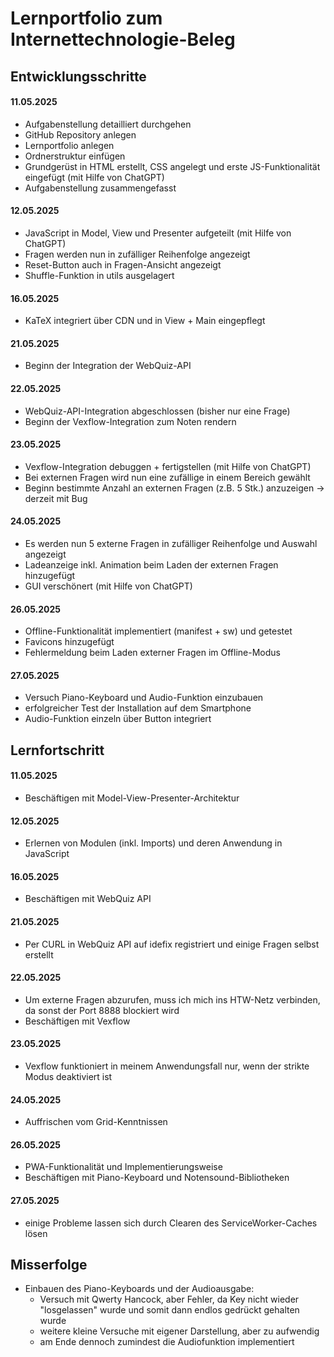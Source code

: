 # Lernportfolio zum Internettechnologie-Beleg

## Entwicklungsschritte

#### 11.05.2025
- Aufgabenstellung detailliert durchgehen
- GitHub Repository anlegen
- Lernportfolio anlegen
- Ordnerstruktur einfügen
- Grundgerüst in HTML erstellt, CSS angelegt und erste JS-Funktionalität eingefügt (mit Hilfe von ChatGPT)
- Aufgabenstellung zusammengefasst

#### 12.05.2025
- JavaScript in Model, View und Presenter aufgeteilt (mit Hilfe von ChatGPT)
- Fragen werden nun in zufälliger Reihenfolge angezeigt
- Reset-Button auch in Fragen-Ansicht angezeigt
- Shuffle-Funktion in utils ausgelagert

#### 16.05.2025
- KaTeX integriert über CDN und in View + Main eingepflegt

#### 21.05.2025
- Beginn der Integration der WebQuiz-API

#### 22.05.2025
- WebQuiz-API-Integration abgeschlossen (bisher nur eine Frage)
- Beginn der Vexflow-Integration zum Noten rendern

#### 23.05.2025 
- Vexflow-Integration debuggen + fertigstellen (mit Hilfe von ChatGPT)
- Bei externen Fragen wird nun eine zufällige in einem Bereich gewählt
- Beginn bestimmte Anzahl an externen Fragen (z.B. 5 Stk.) anzuzeigen -> derzeit mit Bug

#### 24.05.2025
- Es werden nun 5 externe Fragen in zufälliger Reihenfolge und Auswahl angezeigt
- Ladeanzeige inkl. Animation beim Laden der externen Fragen hinzugefügt
- GUI verschönert (mit Hilfe von ChatGPT)

#### 26.05.2025
- Offline-Funktionalität implementiert (manifest + sw) und getestet
- Favicons hinzugefügt
- Fehlermeldung beim Laden externer Fragen im Offline-Modus

#### 27.05.2025
- Versuch Piano-Keyboard und Audio-Funktion einzubauen
- erfolgreicher Test der Installation auf dem Smartphone
- Audio-Funktion einzeln über Button integriert

## Lernfortschritt

#### 11.05.2025
- Beschäftigen mit Model-View-Presenter-Architektur

#### 12.05.2025
- Erlernen von Modulen (inkl. Imports) und deren Anwendung in JavaScript

#### 16.05.2025
- Beschäftigen mit WebQuiz API

#### 21.05.2025
- Per CURL in WebQuiz API auf idefix registriert und einige Fragen selbst erstellt

#### 22.05.2025
- Um externe Fragen abzurufen, muss ich mich ins HTW-Netz verbinden, da sonst der Port 8888 blockiert wird
- Beschäftigen mit Vexflow

#### 23.05.2025
- Vexflow funktioniert in meinem Anwendungsfall nur, wenn der strikte Modus deaktiviert ist

#### 24.05.2025
- Auffrischen vom Grid-Kenntnissen

#### 26.05.2025
- PWA-Funktionalität und Implementierungsweise
- Beschäftigen mit Piano-Keyboard und Notensound-Bibliotheken

#### 27.05.2025
- einige Probleme lassen sich durch Clearen des ServiceWorker-Caches lösen


## Misserfolge
- Einbauen des Piano-Keyboards und der Audioausgabe:
  - Versuch mit Qwerty Hancock, aber Fehler, da Key nicht wieder "losgelassen" wurde und somit dann endlos gedrückt gehalten wurde
  - weitere kleine Versuche mit eigener Darstellung, aber zu aufwendig
  - am Ende dennoch zumindest die Audiofunktion implementiert


